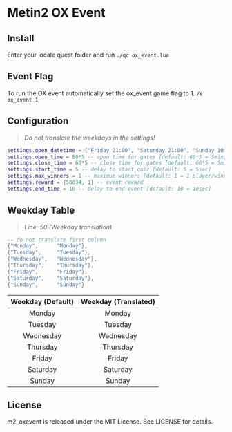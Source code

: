 # Metin2 OX Event

## Install
Enter your locale quest folder and run `./qc ox_event.lua`

## Event Flag
To run the OX event automatically set the ox_event game flag to 1.
`/e ox_event 1`

## Configuration

> *Do not translate the weekdays in the settings!*
```lua
settings.open_datetime = {"Friday 21:00", "Saturday 21:00", "Sunday 10:30", "Sunday 21:00"} -- datetime to trigger event [weekday, hours, minutes]
settings.open_time = 60*5 -- open time for gates [default: 60*5 = 5min] (note: time after open_datetime)
settings.close_time = 60*5 -- close time for gates [default: 60*5 = 5min] (note: time after open_datetime + open_time)
settings.start_time = 5 -- delay to start quiz [default: 5 = 5sec]
settings.max_winners = 1 -- maximum winners [default: 1 = 1 player/winner]
settings.reward = {50034, 1} -- event reward
settings.end_time = 10 -- delay to end event [default: 10 = 10sec]
```

## Weekday Table

> *Line: 50 (Weekday translation)*
```Lua
-- do not translate first column
{"Monday",		"Monday"}, 
{"Tuesday",		"Tuesday"},
{"Wednesday",	"Wednesday"},
{"Thursday",	"Thursday"},
{"Friday",		"Friday"},
{"Saturday",	"Saturday"},
{"Sunday",		"Sunday"}
```

| Weekday (Default) | Weekday (Translated) |
|:--------------------:|:--------------------:|
| Monday | Monday |
| Tuesday | Tuesday |
| Wednesday | Wednesday |
| Thursday | Thursday |
| Friday | Friday
| Saturday | Saturday |
| Sunday | Sunday |

## License
m2_oxevent is released under the MIT License. See LICENSE for details.

